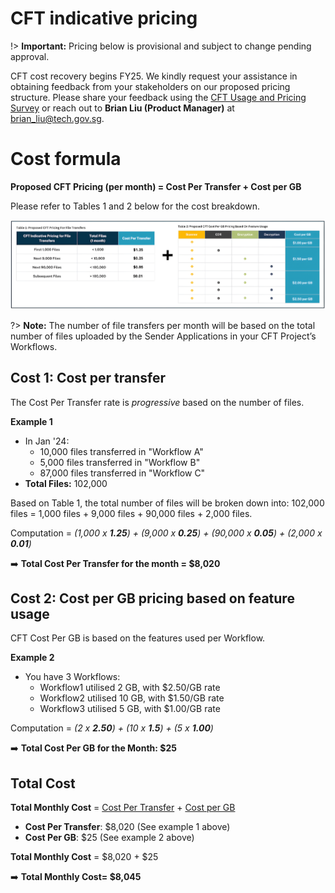 # CFT indicative pricing

!> **Important:** Pricing below is provisional and subject to change pending approval.

CFT cost recovery begins FY25. We kindly request your assistance in obtaining feedback from your stakeholders on our proposed pricing structure. Please share your feedback using the [CFT Usage and Pricing Survey](https://form.gov.sg/671dfd83e0339adec428ccfa) or reach out to **Brian Liu (Product Manager)** at brian_liu@tech.gov.sg.
 
# Cost formula 
**Proposed CFT Pricing (per month) = Cost Per Transfer + Cost per GB**
 
Please refer to Tables 1 and 2 below for the cost breakdown. 
 
![pricing](/assets/indicative-pricing.png)

?> **Note:** The number of file transfers per month will be based on the total number of files uploaded by the Sender Applications in your CFT Project’s Workflows.

## Cost 1: Cost per transfer

The Cost Per Transfer rate is *progressive* based on the number of files.

**Example 1**

- In Jan '24:
    - 10,000 files transferred in "Workflow A" 
    - 5,000 files transferred in "Workflow B" 
    - 87,000 files transferred in "Workflow C"
- **Total Files:** 102,000 <br>

Based on Table 1, the total number of files will be broken down into: 102,000 files = 1,000 files + 9,000 files + 90,000 files + 2,000 files.

Computation = *(1,000 x **1.25**) + (9,000 x **0.25**) + (90,000 x **0.05**) + (2,000 x **0.01**)*

➡️ **Total Cost Per Transfer for the month =  $8,020** 

## Cost 2: Cost per GB pricing based on feature usage

CFT Cost Per GB is based on the features used per Workflow. 

**Example 2** 

- You have 3 Workflows:
    - Workflow1 utilised 2 GB, with $2.50/GB rate
    - Workflow2 utilised 10 GB, with $1.50/GB rate
    - Workflow3 utilised 5 GB, with $1.00/GB rate

Computation = *(2 x **2.50**) + (10 x **1.5**) + (5 x **1.00**)*

➡️ **Total Cost Per GB for the Month: $25**

## Total Cost

**Total Monthly Cost** = [Cost Per Transfer](#cost-1-cost-per-transfer) + [Cost per GB](#cost-2-cost-per-gb-pricing-based-on-feature-usage)

- **Cost Per Transfer**: $8,020 (See example 1 above)
- **Cost Per GB**: $25 (See example 2 above)

**Total Monthly Cost** = $8,020 + $25

➡️ **Total Monthly Cost= $8,045**